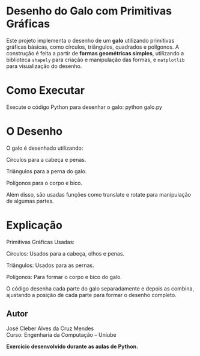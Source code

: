 # Desenho do Galo com Primitivas Gráficas

Este projeto implementa o desenho de um **galo** utilizando primitivas gráficas básicas, como círculos, triângulos, quadrados e polígonos. A construção é feita a partir de **formas geométricas simples**, utilizando a biblioteca `shapely` para criação e manipulação das formas, e `matplotlib` para visualização do desenho.

# Como Executar

Execute o código Python para desenhar o galo:
python galo.py

# O Desenho

O galo é desenhado utilizando:

Círculos para a cabeça e penas.

Triângulos para a perna do galo.

Polígonos para o corpo e bico.

Além disso, são usadas funções como translate e rotate para manipulação de algumas partes.

# Explicação

Primitivas Gráficas Usadas:

Círculos: Usados para a cabeça, olhos e penas.

Triângulos: Usados para as pernas.

Polígonos: Para formar o corpo e bico do galo.

O código desenha cada parte do galo separadamente e depois as combina, ajustando a posição de cada parte para formar o desenho completo.

## Autor
José Cleber Alves da Cruz Mendes  
Curso: Engenharia da Computação – Uniube



**Exercício desenvolvido durante as aulas de Python.**
